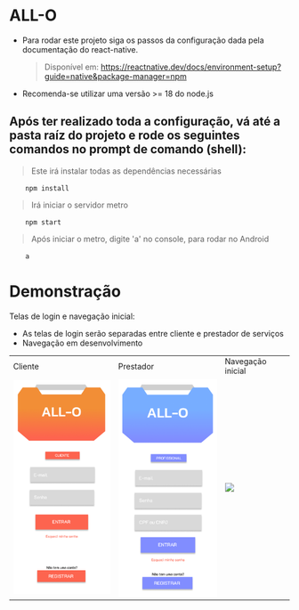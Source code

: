 # ALL-O
- Para rodar este projeto siga os passos da configuração dada pela documentação do react-native. 
    >   Disponível em: https://reactnative.dev/docs/environment-setup?guide=native&package-manager=npm
- Recomenda-se utilizar uma versão >= 18 do node.js


## Após ter realizado toda a configuração, vá até a pasta raíz do projeto e rode os seguintes comandos no prompt de comando (shell):

> Este irá instalar todas as dependências necessárias
```properties
    npm install
```

> Irá iniciar o servidor metro
```properties
    npm start
``` 

> Após iniciar o metro, digite 'a' no console, para rodar no Android
```properties
    a
```
# Demonstração
Telas de login e navegação inicial:
- As telas de login serão separadas entre cliente e prestador de serviços
- Navegação em desenvolvimento
<table>
    <tr>
        <td>Cliente</td>
        <td>Prestador</td>
        <td>Navegação inicial</td>
    </tr>
    <tr>
        <td><img src="demonstration/cliente.png" width=200/></td>
        <td><img src="demonstration/prestador.png" width=200/></td>
        <td><img src="demonstration/app_demonstration.gif" width=250></td>
    </tr>
</table>